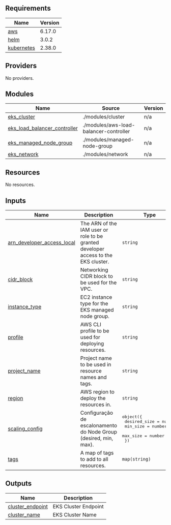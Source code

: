 <!-- BEGIN_TF_DOCS -->
## Requirements

| Name | Version |
|------|---------|
| <a name="requirement_aws"></a> [aws](#requirement\_aws) | 6.17.0 |
| <a name="requirement_helm"></a> [helm](#requirement\_helm) | 3.0.2 |
| <a name="requirement_kubernetes"></a> [kubernetes](#requirement\_kubernetes) | 2.38.0 |

## Providers

No providers.

## Modules

| Name | Source | Version |
|------|--------|---------|
| <a name="module_eks_cluster"></a> [eks\_cluster](#module\_eks\_cluster) | ./modules/cluster | n/a |
| <a name="module_eks_load_balancer_controller"></a> [eks\_load\_balancer\_controller](#module\_eks\_load\_balancer\_controller) | ./modules/aws-load-balancer-controller | n/a |
| <a name="module_eks_managed_node_group"></a> [eks\_managed\_node\_group](#module\_eks\_managed\_node\_group) | ./modules/managed-node-group | n/a |
| <a name="module_eks_network"></a> [eks\_network](#module\_eks\_network) | ./modules/network | n/a |

## Resources

No resources.

## Inputs

| Name | Description | Type | Default | Required |
|------|-------------|------|---------|:--------:|
| <a name="input_arn_developer_access_local"></a> [arn\_developer\_access\_local](#input\_arn\_developer\_access\_local) | The ARN of the IAM user or role to be granted developer access to the EKS cluster. | `string` | n/a | yes |
| <a name="input_cidr_block"></a> [cidr\_block](#input\_cidr\_block) | Networking CIDR block to be used for the VPC. | `string` | n/a | yes |
| <a name="input_instance_type"></a> [instance\_type](#input\_instance\_type) | EC2 instance type for the EKS managed node group. | `string` | n/a | yes |
| <a name="input_profile"></a> [profile](#input\_profile) | AWS CLI profile to be used for deploying resources. | `string` | `"default"` | no |
| <a name="input_project_name"></a> [project\_name](#input\_project\_name) | Project name to be used in resource names and tags. | `string` | n/a | yes |
| <a name="input_region"></a> [region](#input\_region) | AWS region to deploy the resources in. | `string` | n/a | yes |
| <a name="input_scaling_config"></a> [scaling\_config](#input\_scaling\_config) | Configuração de escalonamento do Node Group (desired, min, max). | <pre>object({<br/>    desired_size = number<br/>    min_size     = number<br/>    max_size     = number<br/>  })</pre> | <pre>{<br/>  "desired_size": 1,<br/>  "max_size": 1,<br/>  "min_size": 1<br/>}</pre> | no |
| <a name="input_tags"></a> [tags](#input\_tags) | A map of tags to add to all resources. | `map(string)` | `{}` | no |

## Outputs

| Name | Description |
|------|-------------|
| <a name="output_cluster_endpoint"></a> [cluster\_endpoint](#output\_cluster\_endpoint) | EKS Cluster Endpoint |
| <a name="output_cluster_name"></a> [cluster\_name](#output\_cluster\_name) | EKS Cluster Name |
<!-- END_TF_DOCS -->